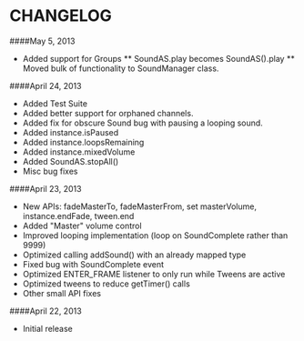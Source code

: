 CHANGELOG
=========

####May 5, 2013
* Added support for Groups
** SoundAS.play becomes SoundAS().play
** Moved bulk of functionality to SoundManager class.


####April 24, 2013
* Added Test Suite
* Added better support for orphaned channels. 
* Added fix for obscure Sound bug with pausing a looping sound. 
* Added instance.isPaused
* Added instance.loopsRemaining
* Added instance.mixedVolume
* Added SoundAS.stopAll()
* Misc bug fixes

####April 23, 2013
* New APIs: fadeMasterTo, fadeMasterFrom, set masterVolume, instance.endFade, tween.end
* Added "Master" volume control
* Improved looping implementation (loop on SoundComplete rather than 9999)
* Optimized calling addSound() with an already mapped type
* Fixed bug with SoundComplete event
* Optimized ENTER_FRAME listener to only run while Tweens are active
* Optimized tweens to reduce getTimer() calls
* Other small API fixes


####April 22, 2013
* Initial release